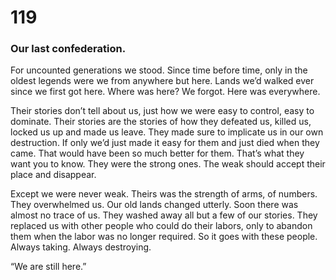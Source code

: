 # 119

### Our last confederation.

For uncounted generations we stood. Since time before time, only in the oldest legends were we from anywhere but here. Lands we’d walked ever since we first got here. Where was here? We forgot. Here was everywhere.

Their stories don’t tell about us, just how we were easy to control, easy to dominate. Their stories are the stories of how they defeated us, killed us, locked us up and made us leave. They made sure to implicate us in our own destruction. If only we’d just made it easy for them and just died when they came. That would have been so much better for them. That’s what they want you to know. They were the strong ones. The weak should accept their place and disappear.

Except we were never weak. Theirs was the strength of arms, of numbers. They overwhelmed us. Our old lands changed utterly. Soon there was almost no trace of us. They washed away all but a few of our stories. They replaced us with other people who could do their labors, only to abandon them when the labor was no longer required. So it goes with these people. Always taking. Always destroying.

“We are still here.”